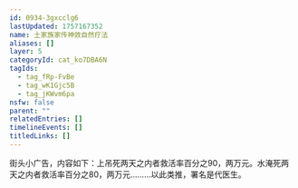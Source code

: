 ```yaml
---
id: 0934-3gxcclg6
lastUpdated: 1757167352
name: 土家族家传神效自然疗法
aliases: []
layer: 5
categoryId: cat_ko7DBA6N
tagIds:
  - tag_fRp-FvBe
  - tag_wK1Gjc5B
  - tag_jKWvm6pa
nsfw: false
parent: ""
relatedEntries: []
timelineEvents: []
titledLinks: []
---
```


街头小广告，内容如下：上吊死两天之内者救活率百分之90，两万元。水淹死两天之内者救活率百分之80，两万元………以此类推，署名是代医生。